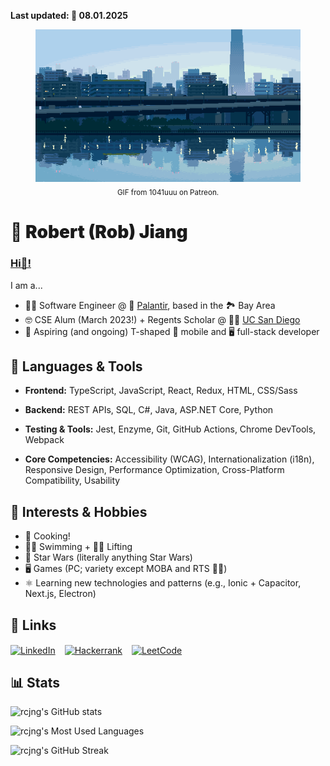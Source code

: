 <strong>Last updated: 📆 08.01.2025</strong>

<div align="center">
  <figure>
    <img src="assets/gifs/landscape.gif" alt="Pixel art of city view from river" width="1000px">
    <figcaption><sub>GIF from 1041uuu on Patreon.</sub></figcaption>
  </figure>
</div>

# <div style="font-weight:900;">🐼 Robert (Rob) Jiang</div>

### <u>Hi👋!</u>

I am a...
- 🧑‍💻 Software Engineer @ 🔮 [Palantir](https://www.palantir.com/), based in the 🏞️ Bay Area
- 🤓 CSE Alum (March 2023!) + Regents Scholar @ 🧜‍♂️ [UC San Diego](https://cse.ucsd.edu/)
- 🚀 Aspiring (and ongoing) T-shaped 📱 mobile and 🖥️ full-stack developer

## **🤖 Languages & Tools**

- **Frontend:** TypeScript, JavaScript, React, Redux, HTML, CSS/Sass
  
- **Backend:** REST APIs, SQL, C#, Java, ASP.NET Core, Python

- **Testing & Tools:** Jest, Enzyme, Git, GitHub Actions, Chrome DevTools, Webpack

- **Core Competencies:** Accessibility (WCAG), Internationalization (i18n), Responsive Design, Performance Optimization, Cross-Platform Compatibility, Usability

## **📖 Interests & Hobbies**

- 🍜 Cooking!
- 🏊‍♂️ Swimming + 🏋️‍♂️ Lifting
- 🌠 Star Wars (literally anything Star Wars)
- 🖥️ Games (PC; variety except MOBA and RTS 🙅‍♂️)
- ⚛️ Learning new technologies and patterns (e.g., Ionic + Capacitor, Next.js, Electron)

## **🔗 Links**

<div align="left">
  <a href="https://www.linkedin.com/in/rcjng/" target="blank" style="padding-right:11px;" ><img align="center"
      src="https://img.icons8.com/?size=160&id=67570&format=png"
      alt="LinkedIn" width="80px" height="80px" /></a>
  <a href="https://www.hackerrank.com/rcjng/" target="blank" style="padding-right:11px;"><img align="center"
      src="https://img.icons8.com/?size=96&id=bcdiBt8pFXfZ&format=png"
      alt="Hackerrank" width="80px" height="80px" /></a>
  <a href="https://leetcode.com/u/rcjiang/" target="blank" style="padding-right:11px;"><img align="center"
      src="https://img.icons8.com/?size=160&id=fiCYSJOnXi7E&format=png"
      alt="LeetCode" width="80px" height="80px" /></a>
</div>

## **📊 Stats**

![rcjng's GitHub stats](https://github-readme-stats.vercel.app/api?username=rcjng&show_icons=true&count_private=true&show=reviews,discussions_started,discussions_answered,prs_merged,prs_merged_percentage&theme=cobalt)

![rcjng's Most Used Languages](https://github-readme-stats.vercel.app/api/top-langs?username=rcjng&show_icons=true&locale=en&theme=cobalt&layout=compact)

![rcjng's GitHub Streak](https://streak-stats.demolab.com?user=rcjng&theme=cobalt&hide_border=true&date_format=%5BY.%5Dn.j&background=193448)

